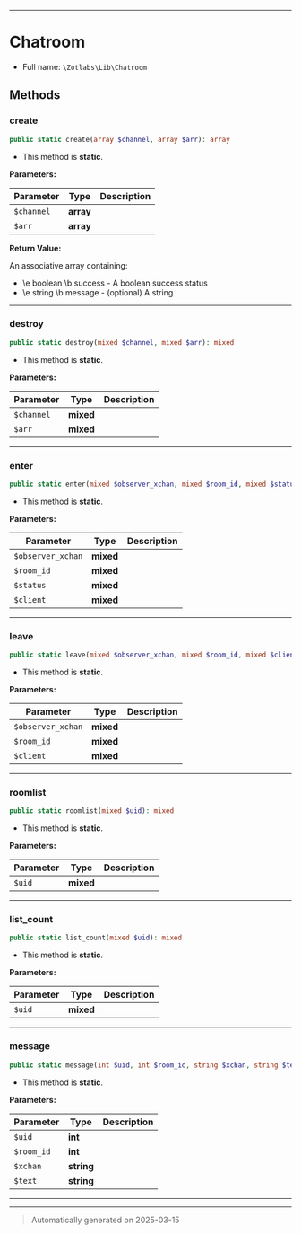 ***

# Chatroom





* Full name: `\Zotlabs\Lib\Chatroom`




## Methods


### create



```php
public static create(array $channel, array $arr): array
```



* This method is **static**.




**Parameters:**

| Parameter | Type | Description |
|-----------|------|-------------|
| `$channel` | **array** |  |
| `$arr` | **array** |  |


**Return Value:**

An associative array containing:
* \e boolean \b success - A boolean success status
* \e string \b message - (optional) A string




***

### destroy



```php
public static destroy(mixed $channel, mixed $arr): mixed
```



* This method is **static**.




**Parameters:**

| Parameter | Type | Description |
|-----------|------|-------------|
| `$channel` | **mixed** |  |
| `$arr` | **mixed** |  |





***

### enter



```php
public static enter(mixed $observer_xchan, mixed $room_id, mixed $status, mixed $client): mixed
```



* This method is **static**.




**Parameters:**

| Parameter | Type | Description |
|-----------|------|-------------|
| `$observer_xchan` | **mixed** |  |
| `$room_id` | **mixed** |  |
| `$status` | **mixed** |  |
| `$client` | **mixed** |  |





***

### leave



```php
public static leave(mixed $observer_xchan, mixed $room_id, mixed $client): mixed
```



* This method is **static**.




**Parameters:**

| Parameter | Type | Description |
|-----------|------|-------------|
| `$observer_xchan` | **mixed** |  |
| `$room_id` | **mixed** |  |
| `$client` | **mixed** |  |





***

### roomlist



```php
public static roomlist(mixed $uid): mixed
```



* This method is **static**.




**Parameters:**

| Parameter | Type | Description |
|-----------|------|-------------|
| `$uid` | **mixed** |  |





***

### list_count



```php
public static list_count(mixed $uid): mixed
```



* This method is **static**.




**Parameters:**

| Parameter | Type | Description |
|-----------|------|-------------|
| `$uid` | **mixed** |  |





***

### message



```php
public static message(int $uid, int $room_id, string $xchan, string $text): array
```



* This method is **static**.




**Parameters:**

| Parameter | Type | Description |
|-----------|------|-------------|
| `$uid` | **int** |  |
| `$room_id` | **int** |  |
| `$xchan` | **string** |  |
| `$text` | **string** |  |





***


***
> Automatically generated on 2025-03-15
